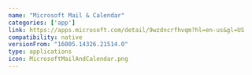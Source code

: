 ```yaml
---
name: "Microsoft Mail & Calendar"
categories: ['app']
link: https://apps.microsoft.com/detail/9wzdncrfhvqm?hl=en-us&gl=US
compatibility: native
versionFrom: "16005.14326.21514.0"
type: applications
icon: MicrosoftMailAndCalendar.png
---
```


